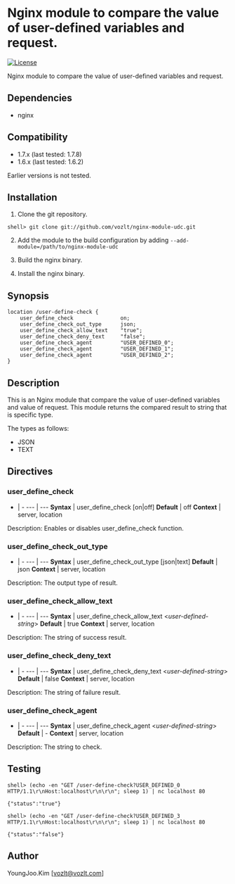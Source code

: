Nginx module to compare the value of user-defined variables and request.
==========

[![License](http://img.shields.io/badge/license-BSD-brightgreen.svg)](https://github.com/vozlt/nginx-module-udc/blob/master/LICENSE)

Nginx module to compare the value of user-defined variables and request.

## Dependencies
* nginx

## Compatibility
* 1.7.x (last tested: 1.7.8)
* 1.6.x (last tested: 1.6.2)

Earlier versions is not tested.

## Installation

1. Clone the git repository.

  ```
  shell> git clone git://github.com/vozlt/nginx-module-udc.git
  ```

2. Add the module to the build configuration by adding 
  `--add-module=/path/to/nginx-module-udc`

3. Build the nginx binary.

4. Install the nginx binary.

## Synopsis

```Nginx
location /user-define-check {
    user_define_check               on;
    user_define_check_out_type      json;
    user_define_check_allow_text    "true";
    user_define_check_deny_text     "false";
    user_define_check_agent         "USER_DEFINED_0";
    user_define_check_agent         "USER_DEFINED_1";
    user_define_check_agent         "USER_DEFINED_2";
}
```

## Description
This is an Nginx module that compare the value of user-defined variables and value of request.
This module returns the compared result to string that is specific type.

The types as follows:
* JSON
* TEXT

## Directives

### user_define_check

-   | -
--- | ---
**Syntax**  | user_define_check [on\|off]
**Default** | off
**Context** | server, location

Description: Enables or disables user_define_check function.

### user_define_check_out_type

-   | -
--- | ---
**Syntax**  | user_define_check_out_type [json\|text]
**Default** | json
**Context** | server, location

Description: The output type of result.

### user_define_check_allow_text
 
-   | -
--- | ---
**Syntax**  | user_define_check_allow_text <*user-defined-string*>
**Default** | true
**Context** | server, location

Description: The string of success result.

### user_define_check_deny_text

-   | -
--- | ---
**Syntax**  | user_define_check_deny_text <*user-defined-string*>
**Default** | false
**Context** | server, location

Description: The string of failure result.

### user_define_check_agent

-   | -
--- | ---
**Syntax**  | user_define_check_agent <*user-defined-string*>
**Default** | -
**Context** | server, location

Description: The string to check.

## Testing

```
shell> (echo -en "GET /user-define-check?USER_DEFINED_0 HTTP/1.1\r\nHost:localhost\r\n\r\n"; sleep 1) | nc localhost 80
```
```
{"status":"true"}
```

```
shell> (echo -en "GET /user-define-check?USER_DEFINED_3 HTTP/1.1\r\nHost:localhost\r\n\r\n"; sleep 1) | nc localhost 80
```
```
{"status":"false"}
```

## Author
YoungJoo.Kim [<vozlt@vozlt.com>]
